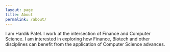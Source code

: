 ```yaml
---
layout: page
title: About
permalink: /about/
---
```


I am Hardik Patel. I work at the intersection of Finance and Computer Science. I am interested in exploring how Finance, Biotech and other disciplines can benefit from the application of Computer Science advances.
